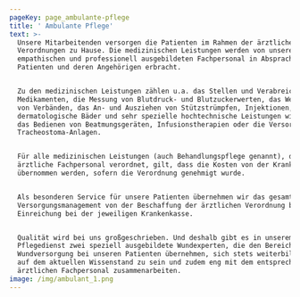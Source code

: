 ```yaml
---
pageKey: page_ambulante-pflege
title: ' Ambulante Pflege'
text: >-
  Unsere Mitarbeitenden versorgen die Patienten im Rahmen der ärztlichen
  Verordnungen zu Hause. Die medizinischen Leistungen werden von unserem
  empathischen und professionell ausgebildeten Fachpersonal in Absprache mit den
  Patienten und deren Angehörigen erbracht.


  Zu den medizinischen Leistungen zählen u.a. das Stellen und Verabreichen von
  Medikamenten, die Messung von Blutdruck- und Blutzuckerwerten, das Wechseln
  von Verbänden, das An- und Ausziehen von Stützstrümpfen, Injektionen,
  dermatologische Bäder und sehr spezielle hochtechnische Leistungen wie z.B.
  das Bedienen von Beatmungsgeräten, Infusionstherapien oder die Versorgung von
  Tracheostoma-Anlagen.


  Für alle medizinischen Leistungen (auch Behandlungspflege genannt), die das
  ärztliche Fachpersonal verordnet, gilt, dass die Kosten von der Krankenkasse
  übernommen werden, sofern die Verordnung genehmigt wurde.


  Als besonderen Service für unsere Patienten übernehmen wir das gesamte
  Versorgungsmanagement von der Beschaffung der ärztlichen Verordnung bis zur
  Einreichung bei der jeweiligen Krankenkasse.


  Qualität wird bei uns großgeschrieben. Und deshalb gibt es in unserem
  Pflegedienst zwei speziell ausgebildete Wundexperten, die den Bereich der
  Wundversorgung bei unseren Patienten übernehmen, sich stets weiterbilden, um
  auf dem aktuellen Wissenstand zu sein und zudem eng mit dem entsprechenden
  ärztlichen Fachpersonal zusammenarbeiten.
image: /img/ambulant_1.png
---
```


